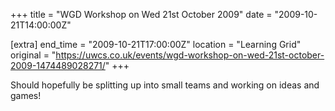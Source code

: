 +++
title = "WGD Workshop on Wed 21st October 2009"
date = "2009-10-21T14:00:00Z"

[extra]
end_time = "2009-10-21T17:00:00Z"
location = "Learning Grid"
original = "https://uwcs.co.uk/events/wgd-workshop-on-wed-21st-october-2009-1474489028271/"
+++

Should hopefully be splitting up into small teams and working on ideas and games\!

